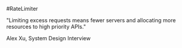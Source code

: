 #RateLimiter 

"Limiting excess requests means fewer servers and allocating more resources to high priority APIs."

Alex Xu, System Design Interview